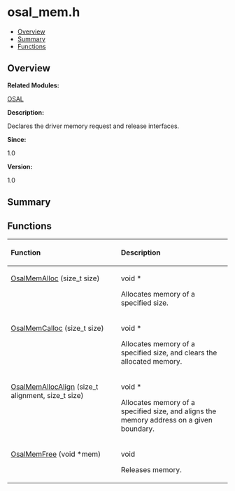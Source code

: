 # osal\_mem.h<a name="ZH-CN_TOPIC_0000001054799575"></a>

-   [Overview](#section264351791165628)
-   [Summary](#section1623289608165628)
-   [Functions](#func-members)

## **Overview**<a name="section264351791165628"></a>

**Related Modules:**

[OSAL](OSAL.md)

**Description:**

Declares the driver memory request and release interfaces. 

**Since:**

1.0

**Version:**

1.0

## **Summary**<a name="section1623289608165628"></a>

## Functions<a name="func-members"></a>

<a name="table1394391056165628"></a>
<table><thead align="left"><tr id="row1831083381165628"><th class="cellrowborder" valign="top" width="50%" id="mcps1.1.3.1.1"><p id="p2020121311165628"><a name="p2020121311165628"></a><a name="p2020121311165628"></a>Function</p>
</th>
<th class="cellrowborder" valign="top" width="50%" id="mcps1.1.3.1.2"><p id="p1146345938165628"><a name="p1146345938165628"></a><a name="p1146345938165628"></a>Description</p>
</th>
</tr>
</thead>
<tbody><tr id="row648697050165628"><td class="cellrowborder" valign="top" width="50%" headers="mcps1.1.3.1.1 "><p id="p212009161165628"><a name="p212009161165628"></a><a name="p212009161165628"></a><a href="OSAL.md#ga0a1c85eaad6c1588ed091e0e89b74ed2">OsalMemAlloc</a> (size_t size)</p>
</td>
<td class="cellrowborder" valign="top" width="50%" headers="mcps1.1.3.1.2 "><p id="p683337207165628"><a name="p683337207165628"></a><a name="p683337207165628"></a>void * </p>
<p id="p2011018175165628"><a name="p2011018175165628"></a><a name="p2011018175165628"></a>Allocates memory of a specified size. </p>
</td>
</tr>
<tr id="row1554638819165628"><td class="cellrowborder" valign="top" width="50%" headers="mcps1.1.3.1.1 "><p id="p813151503165628"><a name="p813151503165628"></a><a name="p813151503165628"></a><a href="OSAL.md#ga7a6d0f6400e835bcbe9ec655bc9f43ee">OsalMemCalloc</a> (size_t size)</p>
</td>
<td class="cellrowborder" valign="top" width="50%" headers="mcps1.1.3.1.2 "><p id="p1627805811165628"><a name="p1627805811165628"></a><a name="p1627805811165628"></a>void * </p>
<p id="p529362085165628"><a name="p529362085165628"></a><a name="p529362085165628"></a>Allocates memory of a specified size, and clears the allocated memory. </p>
</td>
</tr>
<tr id="row635022409165628"><td class="cellrowborder" valign="top" width="50%" headers="mcps1.1.3.1.1 "><p id="p2020778472165628"><a name="p2020778472165628"></a><a name="p2020778472165628"></a><a href="OSAL.md#gaf6d1b6e5583d9e1ca5abf5048bb3bad9">OsalMemAllocAlign</a> (size_t alignment, size_t size)</p>
</td>
<td class="cellrowborder" valign="top" width="50%" headers="mcps1.1.3.1.2 "><p id="p42340739165628"><a name="p42340739165628"></a><a name="p42340739165628"></a>void * </p>
<p id="p1259830207165628"><a name="p1259830207165628"></a><a name="p1259830207165628"></a>Allocates memory of a specified size, and aligns the memory address on a given boundary. </p>
</td>
</tr>
<tr id="row592645800165628"><td class="cellrowborder" valign="top" width="50%" headers="mcps1.1.3.1.1 "><p id="p73189751165628"><a name="p73189751165628"></a><a name="p73189751165628"></a><a href="OSAL.md#ga20dc9c415433effea4d481180a50cfa1">OsalMemFree</a> (void *mem)</p>
</td>
<td class="cellrowborder" valign="top" width="50%" headers="mcps1.1.3.1.2 "><p id="p740883761165628"><a name="p740883761165628"></a><a name="p740883761165628"></a>void </p>
<p id="p1769750833165628"><a name="p1769750833165628"></a><a name="p1769750833165628"></a>Releases memory. </p>
</td>
</tr>
</tbody>
</table>

